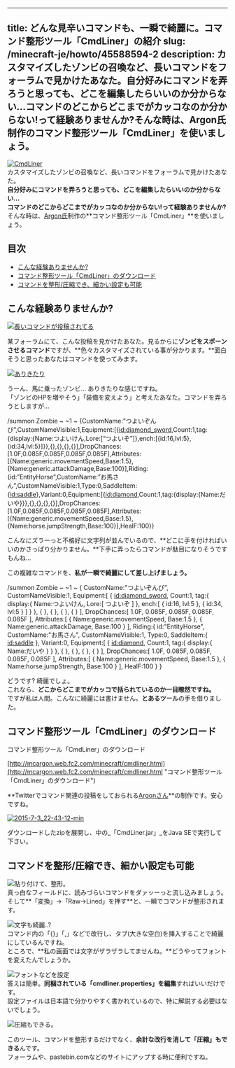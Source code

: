 
---
title: どんな見辛いコマンドも、一瞬で綺麗に。コマンド整形ツール「CmdLiner」の紹介
slug: /minecraft-je/howto/45588594-2
description: カスタマイズしたゾンビの召喚など、長いコマンドをフォーラムで見かけたあなた。自分好みにコマンドを弄ろうと思っても、どこを編集したらいいのか分からない…コマンドのどこからどこまでがカッコなのか分からない!って経験ありませんか?そんな時は、Argon氏制作のコマンド整形ツール「CmdLiner」を使いましょう。
---

[![CmdLiner](https://cdn-ak.f.st-hatena.com/images/fotolife/s/sasigume/20210208/20210208132830.png)](#2/d/2d19a90c.png "CmdLiner")  
カスタマイズしたゾンビの召喚など、長いコマンドをフォーラムで見かけたあなた。  
**自分好みにコマンドを弄ろうと思っても、どこを編集したらいいのか分からない…  
コマンドのどこからどこまでがカッコなのか分からない!って経験ありませんか?**  
そんな時は、[Argon氏](https://twitter.com/Argon_MC)制作の**コマンド整形ツール「CmdLiner」**を使いましょう。

## 目次

*   [こんな経験ありませんか?](#ouch)
*   [コマンド整形ツール「CmdLiner」のダウンロード](#download)
*   [コマンドを整形/圧縮でき、細かい設定も可能](#howto-line)

## こんな経験ありませんか?

[![長いコマンドが投稿されてる](https://cdn-ak.f.st-hatena.com/images/fotolife/s/sasigume/20210208/20210208142302.jpg)](#6/4/64c0d43e.jpg "長いコマンドが投稿されてる")

某フォーラムにて、こんな投稿を見かけたあなた。見るからに**ゾンビをスポーンさせるコマンド**ですが、**色々カスタマイズされている事が分かります。**面白そうと思ったあなたはコマンドを使ってみます。

[![ありきたり](https://cdn-ak.f.st-hatena.com/images/fotolife/s/sasigume/20210208/20210208125834.png)](#0/e/0ec6ca40.png "ありきたり")

うーん、馬に乗ったゾンビ… ありきたりな感じですね。  
「ゾンビのHPを増やそう」「装備を変えよう」と考えたあなた。コマンドを弄ろうとしますが…

/summon Zombie ~ ~1 ~ {CustomName:”つよいぞんび”,CustomNameVisible:1,Equipment:\[{[id:diamond\_sword](http://blog.hatena.ne.jp/diamond_sword/),Count:1,tag:{display:{Name:つよいけん,Lore:\[“つよいぞ”\]},ench:\[{id:16,lvl:5},{id:34,lvl:5}\]}},{},{},{},{}\],DropChances:\[1.0F,0.085F,0.085F,0.085F,0.085F\],Attributes:\[{Name:generic.movementSpeed,Base:1.5},{Name:generic.attackDamage,Base:100}\],Riding:{id:”EntityHorse”,CustomName:”お馬さん”,CustomNameVisible:1,Type:0,SaddleItem:{[id:saddle](http://blog.hatena.ne.jp/saddle/)},Variant:0,Equipment:\[{[id:diamond](http://blog.hatena.ne.jp/diamond/),Count:1,tag:{display:{Name:だいや}}},{},{},{},{}\],DropChances:\[1.0F,0.085F,0.085F,0.085F,0.085F\],Attributes:\[{Name:generic.movementSpeed,Base:1.5},{Name:horse.jumpStrength,Base:100}\],HealF:100}}

こんなにズラーっと不格好に文字列が並んでいるので、**どこに手を付ければいいのかさっぱり分かりません。**下手に弄ったらコマンドが駄目になりそうですもんね…

この複雑なコマンドを、**私が一瞬で綺麗にして差し上げましょう。**

/summon Zombie ~ ~1 ~ {
CustomName:"つよいぞんび",
CustomNameVisible:1,
Equipment:\[
{
[id:diamond\_sword](http://blog.hatena.ne.jp/diamond_sword/),
Count:1,
tag:{
display:{
Name:つよいけん,
Lore:\[
つよいぞ
\]
},
ench:\[
{
id:16,
lvl:5
},
{
id:34,
lvl:5
}
\]
}
},
{
},
{
},
{
},
{
}
\],
DropChances:\[
1.0F,
0.085F,
0.085F,
0.085F,
0.085F
\],
Attributes:\[
{
Name:generic.movementSpeed,
Base:1.5
},
{
Name:generic.attackDamage,
Base:100
}
\],
Riding:{
id:"EntityHorse",
CustomName:"お馬さん",
CustomNameVisible:1,
Type:0,
SaddleItem:{
[id:saddle](http://blog.hatena.ne.jp/saddle/)
},
Variant:0,
Equipment:\[
{
[id:diamond](http://blog.hatena.ne.jp/diamond/),
Count:1,
tag:{
display:{
Name:だいや
}
}
},
{
},
{
},
{
},
{
}
\],
DropChances:\[
1.0F,
0.085F,
0.085F,
0.085F,
0.085F
\],
Attributes:\[
{
Name:generic.movementSpeed,
Base:1.5
},
{
Name:horse.jumpStrength,
Base:100
}
\],
HealF:100
}
}

どうです? 綺麗でしょ。  
これなら、**どこからどこまでがカッコで括られているのか一目瞭然ですね。**  
ですが私は人間。こんなに綺麗には書けません。**とあるツール**の手を借りました。

## コマンド整形ツール「CmdLiner」のダウンロード

コマンド整形ツール「CmdLiner」のダウンロード

[http://mcargon.web.fc2.com/minecraft/cmdliner.html](http://mcargon.web.fc2.com/minecraft/cmdliner.html "コマンド整形ツール「CmdLiner」のダウンロード")

**Twitterでコマンド関連の投稿をしておられる[Argonさん](https://twitter.com/Argon_MC)**の制作です。安心ですね。

[![2015-7-3_22-43-12-min](https://cdn-ak.f.st-hatena.com/images/fotolife/s/sasigume/20210208/20210208175610.jpg)](#f/4/f47c8867.jpg "2015-7-3_22-43-12-min")

ダウンロードしたzipを展開し、中の_「CmdLiner.jar」_をJava SEで実行して下さい。

## コマンドを整形/圧縮でき、細かい設定も可能

![貼り付けて、整形。](https://cdn-ak.f.st-hatena.com/images/fotolife/s/sasigume/20210208/20210208133340.jpg)  
真っ白なフィールドに、読みづらいコマンドをダァッーっと流し込みましょう。  
そして**「変換」→「Raw→Lined」を押す**と、一瞬でコマンドが整形されます。

![文字も綺麗..?](https://cdn-ak.f.st-hatena.com/images/fotolife/s/sasigume/20210208/20210208160131.jpg)  
コマンド内の「{}」「,」などで改行し、タブ(大きな空白)を挿入することで綺麗にしているんですね。  
ところで、**私の画面では文字がザラザラしてませんね。**どうやってフォントを変えたんでしょうか。

![フォントなどを設定](https://cdn-ak.f.st-hatena.com/images/fotolife/s/sasigume/20210208/20210208161323.jpg)  
答えは簡単。**同梱されている「cmdliner.properties」を編集**すればいいだけです。  
設定ファイルは日本語で分かりやすく書かれているので、特に解説する必要はないでしょう。

![圧縮もできる。](https://cdn-ak.f.st-hatena.com/images/fotolife/s/sasigume/20210208/20210208144913.jpg)

このツール、コマンドを整形するだけでなく、**余計な改行を消して「圧縮」もできる**んです。  
フォーラムや、pastebin.comなどのサイトにアップする時に便利ですね。
